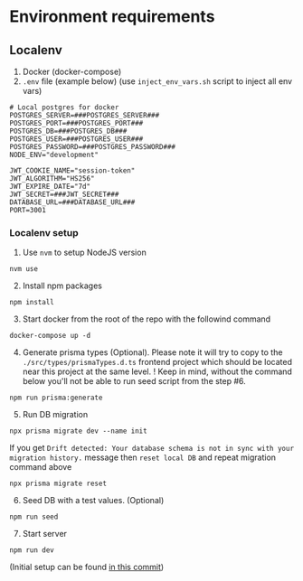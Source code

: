 # Environment requirements
## Localenv
1. Docker (docker-compose)
2. `.env` file (example below) (use `inject_env_vars.sh` script to inject all env vars)

```shell
# Local postgres for docker
POSTGRES_SERVER=###POSTGRES_SERVER###
POSTGRES_PORT=###POSTGRES_PORT###
POSTGRES_DB=###POSTGRES_DB###
POSTGRES_USER=###POSTGRES_USER###
POSTGRES_PASSWORD=###POSTGRES_PASSWORD###
NODE_ENV="development"

JWT_COOKIE_NAME="session-token"
JWT_ALGORITHM="HS256"
JWT_EXPIRE_DATE="7d"
JWT_SECRET=###JWT_SECRET###
DATABASE_URL=###DATABASE_URL###
PORT=3001
```

### Localenv setup
1. Use `nvm` to setup NodeJS version
```shell
nvm use
```

2. Install npm packages
```shell
npm install
```

3. Start docker from the root of the repo with the followind command
```shell
docker-compose up -d
```

4. Generate prisma types (Optional). Please note it will try to copy to the `./src/types/prismaTypes.d.ts` frontend project which should be located near this project at the same level.
! Keep in mind, without the command below you'll not be able to run seed script from the step #6.
```shell
npm run prisma:generate
```

5. Run DB migration
```shell
npx prisma migrate dev --name init
```
If you get `Drift detected: Your database schema is not in sync with your migration history.` message then `reset local DB` and repeat migration command above
```shell
npx prisma migrate reset
```

6. Seed DB with a test values. (Optional)
```shell
npm run seed
```

7. Start server
```shell
npm run dev
```

(Initial setup can be found [in this commit](https://github.com/DimonGo/vivid-expressjs/commit/8c303f88408067ea592d73f9d4bc7c3066a66dfc))